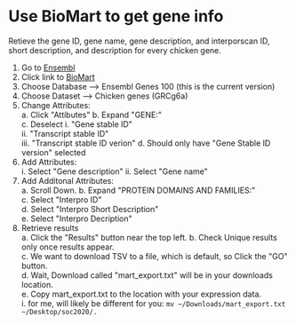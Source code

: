 # Use BioMart to get gene info 

Retieve the gene ID, gene name, gene description, and interporscan ID, short description, and description for every chicken gene.


1. Go to [Ensembl](http://www.ensembl.org)  
2. Click link to [BioMart](http://www.ensembl.org/biomart/martview)  
3. Choose Database --> Ensembl Genes 100 (this is the current version)  
4. Choose Dataset --> Chicken genes (GRCg6a)  
5. Change Attributes:  
  a. Click "Attibutes" 
  b. Expand "GENE:"  
  c. Deselect 
      i. "Gene stable ID"  
      ii. "Transcript stable ID"  
      iii. "Transcript stable ID verion" 
  d. Should only have "Gene Stable ID version" selected
6. Add Attributes:  
	i. Select "Gene description"
	ii. Select "Gene name"
7. Add Additonal Attributes:  
  a. Scroll Down. 
  b. Expand "PROTEIN DOMAINS AND FAMILIES:"  
  c. Select "Interpro ID"  
  d. Select "Interpro Short Description"  
  e. Select "Interpro Decription" 
8. Retrieve results  
  a. Click the "Results" button near the top left.
  b. Check Unique results only once results appear.  
  c. We want to download TSV to a file, which is default, so Click the "GO" button.  
  d. Wait, Download called "mart_export.txt" will be in your downloads location.  
  e. Copy mart_export.txt to the location with your expression data.   
      i. for me, will likely be different for you: `mv ~/Downloads/mart_export.txt ~/Desktop/soc2020/.` 

